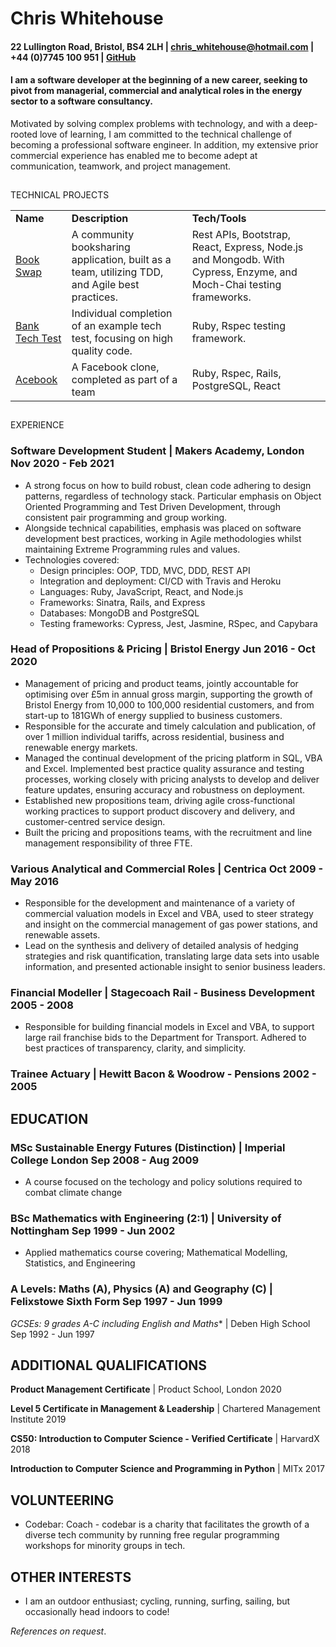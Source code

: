 
# Chris Whitehouse  


#### 22 Lullington Road, Bristol, BS4 2LH | [chris_whitehouse@hotmail.com](mailto:chris_whitehouse@hotmail.com)  | +44 (0)7745 100 951 | [GitHub](https://github.com/chriswhitehouse) 


#### I am a software developer at the beginning of a new career, seeking to pivot from managerial, commercial and analytical roles in the energy sector to a software consultancy. 

Motivated by solving complex problems with technology, and with a deep-rooted love of learning, I am committed to the technical challenge of becoming a professional software engineer. In addition, my extensive prior commercial experience has enabled me to become adept at communication, teamwork, and project management.



##
TECHNICAL PROJECTS


<table>
  <tr>
   <td><strong>Name</strong>
   </td>
   <td><strong>Description</strong>
   </td>
   <td><strong>Tech/Tools</strong>
   </td>
  </tr>
  <tr>
   <td><a href="https://github.com/chriswhitehouse/book_swap">Book Swap</a>
   </td>
   <td>A community booksharing application, built as a team, utilizing TDD, and Agile best practices.
   </td>
   <td>Rest APIs, Bootstrap, React, Express, Node.js and Mongodb. With Cypress, Enzyme, and Moch-Chai testing frameworks.
   </td>
  </tr>
  <tr>
   <td><a href="https://github.com/chriswhitehouse/bank_tech_test">Bank Tech Test</a>
   </td>
   <td>Individual completion of an example tech test, focusing on high quality code.
   </td>
   <td>Ruby, Rspec testing framework.
   </td>
  </tr>
  <tr>
   <td><a href="https://github.com/sujee09/acebook-akers-cademy">Acebook</a>
   </td>
   <td>A Facebook clone, completed as part of a team
   </td>
   <td>Ruby, Rspec, Rails, PostgreSQL, React
   </td>
  </tr>
  <tr>
</table>



##
EXPERIENCE


### Software Development Student | Makers Academy, London 		 	        Nov 2020 - Feb 2021

*   A strong focus on how to build robust, clean code adhering to design patterns, regardless of technology stack. Particular emphasis on Object Oriented Programming and Test Driven Development, through consistent pair programming and group working.
* Alongside technical capabilities, emphasis was placed on software development best practices, working in Agile methodologies whilst maintaining Extreme Programming rules and values.
* Technologies covered:
    * Design principles: OOP, TDD, MVC, DDD, REST API
    * Integration and deployment: CI/CD with Travis and Heroku
    * Languages:  Ruby, JavaScript, React, and Node.js
    * Frameworks: Sinatra, Rails, and Express
    * Databases:  MongoDB and PostgreSQL
    * Testing frameworks: Cypress, Jest, Jasmine, RSpec, and Capybara



### Head of Propositions & Pricing | Bristol Energy  				        Jun 2016 - Oct 2020

* Management of pricing and product teams, jointly accountable for optimising over £5m in annual gross margin, supporting the growth of Bristol Energy from 10,000 to 100,000 residential customers, and from start-up to 181GWh of energy supplied to business customers.
* Responsible for the accurate and timely calculation and publication, of over 1 million individual tariffs, across residential, business and renewable energy markets.
* Managed the continual development of the pricing platform in SQL, VBA and Excel. Implemented best practice quality assurance and testing processes, working closely with pricing analysts to develop and deliver feature updates, ensuring accuracy and robustness on deployment.
* Established new propositions team, driving agile cross-functional working practices to support product discovery and delivery, and customer-centred service design.
* Built the pricing and propositions teams, with the recruitment and line management responsibility of three FTE.



### Various Analytical and Commercial Roles | Centrica	    	 		        Oct 2009 - May 2016

* Responsible for the development and maintenance of a variety of commercial valuation models in Excel and VBA, used to steer strategy and insight on the commercial management of gas power stations, and renewable assets.
* Lead on the synthesis and delivery of detailed analysis of hedging strategies and risk quantification, translating large data sets into usable information, and presented actionable insight to senior business leaders.



### Financial Modeller | Stagecoach Rail - Business Development 				           2005 - 2008

* Responsible for building financial models in Excel and VBA, to support large rail franchise bids to the Department for Transport. Adhered to best practices of transparency, clarity, and simplicity.


### Trainee Actuary | Hewitt Bacon & Woodrow - Pensions 				          	           2002 - 2005


## EDUCATION


### MSc Sustainable Energy Futures (Distinction) | Imperial College London 	        Sep 2008 - Aug 2009

- A course focused on the techology and policy solutions required to combat climate change


### BSc Mathematics with Engineering (2:1) | University of Nottingham 		        Sep 1999 - Jun 2002

- Applied mathematics course covering; Mathematical Modelling, Statistics, and Engineering


### A Levels: Maths (A), Physics (A) and Geography (C) | Felixstowe Sixth Form 	        Sep 1997 - Jun 1999

**GCSEs: 9 grades A*-C including English and Maths** | Deben High School	          Sep 1992 - Jun 1997


## ADDITIONAL QUALIFICATIONS 

**Product Management Certificate** | Product School, London			           		          2020

**Level 5 Certificate in Management & Leadership** | Chartered Management Institute 		          2019

**CS50: Introduction to Computer Science - Verified Certificate** | HarvardX 			          2018

**Introduction to Computer Science and Programming in Python** | MITx			          2017

## VOLUNTEERING

* Codebar: Coach - codebar is a charity that facilitates the growth of a diverse tech community by running free regular programming workshops for minority groups in tech.

## OTHER INTERESTS

* I am an outdoor enthusiast; cycling, running, surfing, sailing, but occasionally head indoors to code!

_References on request_.
